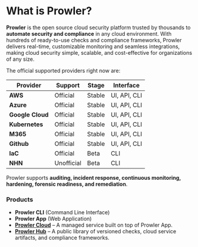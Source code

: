 # What is Prowler?

**Prowler** is the open source cloud security platform trusted by thousands to **automate security and compliance** in any cloud environment. With hundreds of ready-to-use checks and compliance frameworks, Prowler delivers real-time, customizable monitoring and seamless integrations, making cloud security simple, scalable, and cost-effective for organizations of any size.

The official supported providers right now are:

| Provider | Support | Stage | Interface |
|----------|--------|-------|----------|
| **AWS** | Official | Stable | UI, API, CLI |
| **Azure** | Official | Stable | UI, API, CLI |
| **Google Cloud** | Official | Stable | UI, API, CLI |
| **Kubernetes** | Official | Stable | UI, API, CLI |
| **M365** | Official | Stable | UI, API, CLI |
| **Github** | Official | Stable | UI, API, CLI |
| **IaC** | Official | Beta | CLI |
| **NHN** | Unofficial | Beta | CLI |

Prowler supports **auditing, incident response, continuous monitoring, hardening, forensic readiness, and remediation**.

### Products

- **Prowler CLI** (Command Line Interface)
- **Prowler App** (Web Application)
- [**Prowler Cloud**](https://cloud.prowler.com) – A managed service built on top of Prowler App.
- [**Prowler Hub**](https://hub.prowler.com) – A public library of versioned checks, cloud service artifacts, and compliance frameworks.
